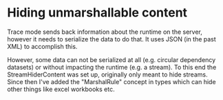 # Hiding unmarshallable content

Trace mode sends back information about the runtime on the server, however it needs to serialize the data to do that. It uses JSON (in the past XML) to accomplish this.

However, some data can not be serialized at all (e.g. circular dependency datasets) or without impacting the runtime (e.g. a stream).
To this end the StreamHiderContent was set up, originally only meant to hide streams. Since then I've added the "MarshalRule" concept in types which can hide other things like excel workbooks etc.
